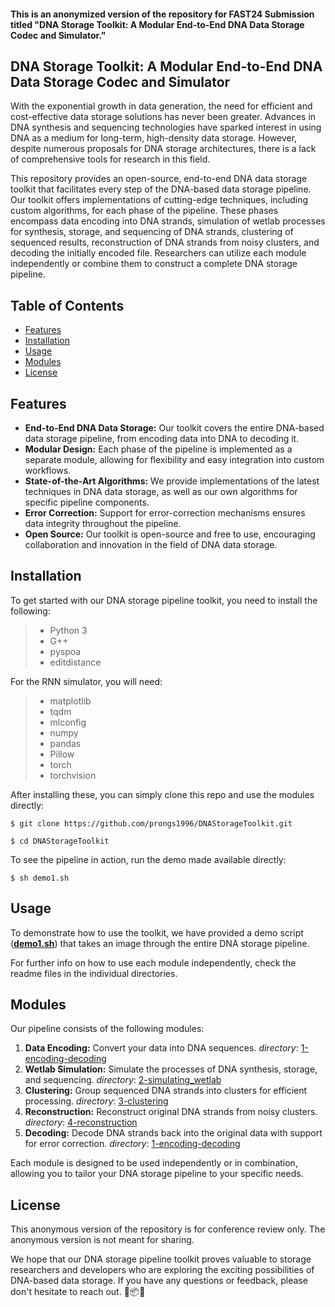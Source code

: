 #### This is an anonymized version of the repository for FAST24 Submission titled "DNA Storage Toolkit: A Modular End-to-End DNA Data Storage Codec and Simulator."


## DNA Storage Toolkit: A Modular End-to-End DNA Data Storage Codec and Simulator

With the exponential growth in data generation, the need for efficient and cost-effective data storage solutions has never been greater. Advances in DNA synthesis and sequencing technologies have sparked interest in using DNA as a medium for long-term, high-density data storage. However, despite numerous proposals for DNA storage architectures, there is a lack of comprehensive tools for research in this field.

This repository provides an open-source, end-to-end DNA data storage toolkit that facilitates every step of the DNA-based data storage pipeline. Our toolkit offers implementations of cutting-edge techniques, including custom algorithms, for each phase of the pipeline. These phases encompass data encoding into DNA strands, simulation of wetlab processes for synthesis, storage, and sequencing of DNA strands, clustering of sequenced results, reconstruction of DNA strands from noisy clusters, and decoding the initially encoded file. Researchers can utilize each module independently or combine them to construct a complete DNA storage pipeline.

## Table of Contents

- [Features](#features)
- [Installation](#installation)
- [Usage](#usage)
- [Modules](#modules)
- [License](#license)

## Features

- **End-to-End DNA Data Storage:** Our toolkit covers the entire DNA-based data storage pipeline, from encoding data into DNA to decoding it.
- **Modular Design:** Each phase of the pipeline is implemented as a separate module, allowing for flexibility and easy integration into custom workflows.
- **State-of-the-Art Algorithms:** We provide implementations of the latest techniques in DNA data storage, as well as our own algorithms for specific pipeline components.
- **Error Correction:** Support for error-correction mechanisms ensures data integrity throughout the pipeline.
- **Open Source:** Our toolkit is open-source and free to use, encouraging collaboration and innovation in the field of DNA data storage.

## Installation

To get started with our DNA storage pipeline toolkit, you need to install the following:
> * Python 3
> * G++
> * pyspoa
> * editdistance

For the RNN simulator, you will need:
> * matplotlib
> * tqdm
> * mlconfig
> * numpy
> * pandas
> * Pillow
> * torch
> * torchvision



After installing these, you can simply clone this repo and use the modules directly:

```
$ git clone https://github.com/prongs1996/DNAStorageToolkit.git

$ cd DNAStorageToolkit
```
To see the pipeline in action, run the demo made available directly:
```
$ sh demo1.sh
```


## Usage

To demonstrate how to use the toolkit, we have provided a demo script ([**demo1.sh**](./demo1.sh)) that takes an image through the entire DNA storage pipeline.

For further info on how to use each module independently, check the readme files in the individual directories.

## Modules

Our pipeline consists of the following modules:

1. **Data Encoding:** Convert your data into DNA sequences. 
*directory*: [1-encoding-decoding](./1-encoding-decoding/)
2. **Wetlab Simulation:** Simulate the processes of DNA synthesis, storage, and sequencing. 
*directory*: [2-simulating_wetlab](./2-simulating_wetlab/)
3. **Clustering:** Group sequenced DNA strands into clusters for efficient processing. 
*directory*: [3-clustering](./3-clustering/)
4. **Reconstruction:** Reconstruct original DNA strands from noisy clusters. 
*directory*: [4-reconstruction](./4-reconstruction/)
5. **Decoding:** Decode DNA strands back into the original data with support for error correction. 
*directory*: [1-encoding-decoding](./1-encoding-decoding/)

Each module is designed to be used independently or in combination, allowing you to tailor your DNA storage pipeline to your specific needs.


## License

This anonymous version of the repository is for conference review only. The anonymous version is not meant for sharing.


We hope that our DNA storage pipeline toolkit proves valuable to storage researchers and developers who are exploring the exciting possibilities of DNA-based data storage. If you have any questions or feedback, please don't hesitate to reach out. 🧬📦🚀
